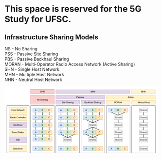 # This space is reserved for the 5G Study for UFSC.

## Infrastructure Sharing Models 

NS - No Sharing<br />
PSS - Passive Site Sharing<br />
PBS - Passive Backhaul Sharing<br />
MORAN - Multi-Operator Radio Access Network (Active Sharing)<br />
SHN - Single Host Network<br />
MHN - Multiple Host Network<br />
NHN - Neutral Host Network<br />

![Share Types](images/shareTypes.png)
